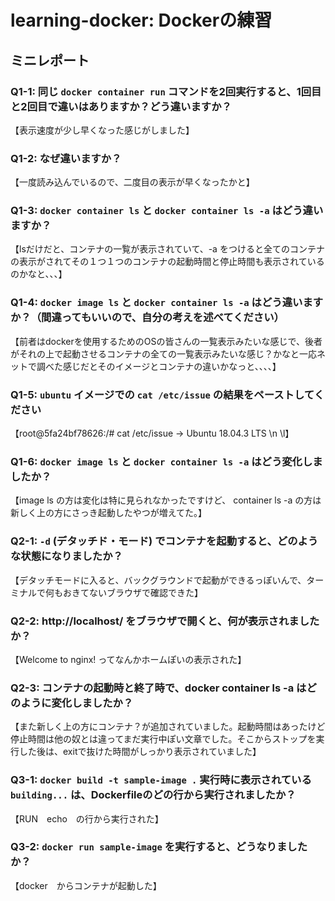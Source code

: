 # learning-docker: Dockerの練習

## ミニレポート

### Q1-1: 同じ `docker container run` コマンドを2回実行すると、1回目と2回目で違いはありますか？どう違いますか？

【表示速度が少し早くなった感じがしました】

### Q1-2: なぜ違いますか？

【一度読み込んでいるので、二度目の表示が早くなったかと】

### Q1-3: `docker container ls` と `docker container ls -a` はどう違いますか？

【lsだけだと、コンテナの一覧が表示されていて、-a をつけると全てのコンテナの表示がされてその１つ１つのコンテナの起動時間と停止時間も表示されているのかなと、、、】

### Q1-4: `docker image ls` と `docker container ls -a` はどう違いますか？（間違ってもいいので、自分の考えを述べてください）

【前者はdockerを使用するためのOSの皆さんの一覧表示みたいな感じで、後者がそれの上で起動させるコンテナの全ての一覧表示みたいな感じ？かなと一応ネットで調べた感じだとそのイメージとコンテナの違いかなっと、、、、】

### Q1-5: `ubuntu` イメージでの `cat /etc/issue` の結果をペーストしてください

【root@5fa24bf78626:/# cat /etc/issue   ->    Ubuntu 18.04.3 LTS \n \l】

### Q1-6: `docker image ls` と `docker container ls -a` はどう変化しましたか？

【image ls の方は変化は特に見られなかったですけど、 container ls -a の方は　新しく上の方にさっき起動したやつが増えてた。】

### Q2-1: `-d` (デタッチド・モード) でコンテナを起動すると、どのような状態になりましたか？

【デタッチモードに入ると、バックグラウンドで起動ができるっぽいんで、ターミナルで何もおきてないブラウザで確認できた】

### Q2-2: http://localhost/ をブラウザで開くと、何が表示されましたか？

【Welcome to nginx! ってなんかホームぽいの表示された】

### Q2-3: コンテナの起動時と終了時で、docker container ls -a はどのように変化しましたか？

【また新しく上の方にコンテナ？が追加されていました。起動時間はあったけど停止時間は他の奴とは違ってまだ実行中ぽい文章でした。そこからストップを実行した後は、exitで抜けた時間がしっかり表示されていました】

### Q3-1: `docker build -t sample-image .` 実行時に表示されている `building...` は、Dockerfileのどの行から実行されましたか？

【RUN　echo　の行から実行された】

### Q3-2: `docker run sample-image` を実行すると、どうなりましたか？

【docker　からコンテナが起動した】
